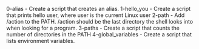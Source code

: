 0-alias - Create a script that creates an alias.
1-hello_you - Create a script that prints hello user, where user is the current Linux user
2-path - Add /action to the PATH. /action should be the last directory the shell looks into when looking for a program.
3-paths - Create a script that counts the number of directories in the PATH
4-global_variables - Create a script that lists environment variables.
